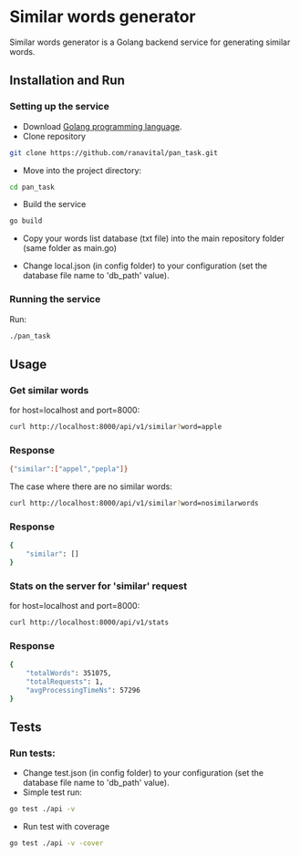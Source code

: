 # Similar words generator

Similar words generator is a Golang backend service for generating similar words.

## Installation and Run
### Setting up the service
* Download [Golang programming language](https://go.dev/doc/install).
* Clone repository
```bash
git clone https://github.com/ranavital/pan_task.git
```

* Move into the project directory:
```bash
cd pan_task
```

* Build the service
```bash
go build
```

* Copy your words list database (txt file) into the main repository folder (same folder as main.go)

* Change local.json (in config folder) to your configuration (set the database file name to 'db_path' value).


### Running the service
Run:
```bash
./pan_task
```


## Usage
### Get similar words
for host=localhost and port=8000:
```bash
curl http://localhost:8000/api/v1/similar?word=apple
```
### Response
```bash
{"similar":["appel","pepla"]}
```
The case where there are no similar words:
```bash
curl http://localhost:8000/api/v1/similar?word=nosimilarwords
```
### Response
```bash
{
    "similar": []
}
```
### Stats on the server for 'similar' request
for host=localhost and port=8000:
```bash
curl http://localhost:8000/api/v1/stats
```
### Response
```bash
{
    "totalWords": 351075,
    "totalRequests": 1,
    "avgProcessingTimeNs": 57296
}
```

## Tests
### Run tests:
* Change test.json (in config folder) to your configuration (set the database file name to 'db_path' value).
* Simple test run:
```bash
go test ./api -v
```
* Run test with coverage
```bash
go test ./api -v -cover
```

